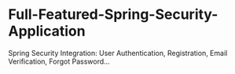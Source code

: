# Full-Featured-Spring-Security-Application
Spring Security Integration: User Authentication, Registration, Email Verification, Forgot Password...
